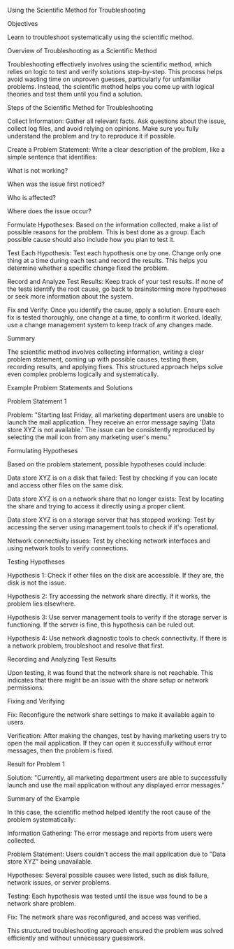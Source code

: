 Using the Scientific Method for Troubleshooting

Objectives

Learn to troubleshoot systematically using the scientific method.

Overview of Troubleshooting as a Scientific Method

Troubleshooting effectively involves using the scientific method, which relies on logic to test and verify solutions step-by-step. This process helps avoid wasting time on unproven guesses, particularly for unfamiliar problems. Instead, the scientific method helps you come up with logical theories and test them until you find a solution.

Steps of the Scientific Method for Troubleshooting

Collect Information: Gather all relevant facts. Ask questions about the issue, collect log files, and avoid relying on opinions. Make sure you fully understand the problem and try to reproduce it if possible.

Create a Problem Statement: Write a clear description of the problem, like a simple sentence that identifies:

What is not working?

When was the issue first noticed?

Who is affected?

Where does the issue occur?

Formulate Hypotheses: Based on the information collected, make a list of possible reasons for the problem. This is best done as a group. Each possible cause should also include how you plan to test it.

Test Each Hypothesis: Test each hypothesis one by one. Change only one thing at a time during each test and record the results. This helps you determine whether a specific change fixed the problem.

Record and Analyze Test Results: Keep track of your test results. If none of the tests identify the root cause, go back to brainstorming more hypotheses or seek more information about the system.

Fix and Verify: Once you identify the cause, apply a solution. Ensure each fix is tested thoroughly, one change at a time, to confirm it worked. Ideally, use a change management system to keep track of any changes made.

Summary

The scientific method involves collecting information, writing a clear problem statement, coming up with possible causes, testing them, recording results, and applying fixes. This structured approach helps solve even complex problems logically and systematically.

Example Problem Statements and Solutions

Problem Statement 1

Problem: "Starting last Friday, all marketing department users are unable to launch the mail application. They receive an error message saying 'Data store XYZ is not available.' The issue can be consistently reproduced by selecting the mail icon from any marketing user's menu."

Formulating Hypotheses

Based on the problem statement, possible hypotheses could include:

Data store XYZ is on a disk that failed: Test by checking if you can locate and access other files on the same disk.

Data store XYZ is on a network share that no longer exists: Test by locating the share and trying to access it directly using a proper client.

Data store XYZ is on a storage server that has stopped working: Test by accessing the server using management tools to check if it's operational.

Network connectivity issues: Test by checking network interfaces and using network tools to verify connections.

Testing Hypotheses

Hypothesis 1: Check if other files on the disk are accessible. If they are, the disk is not the issue.

Hypothesis 2: Try accessing the network share directly. If it works, the problem lies elsewhere.

Hypothesis 3: Use server management tools to verify if the storage server is functioning. If the server is fine, this hypothesis can be ruled out.

Hypothesis 4: Use network diagnostic tools to check connectivity. If there is a network problem, troubleshoot and resolve that first.

Recording and Analyzing Test Results

Upon testing, it was found that the network share is not reachable. This indicates that there might be an issue with the share setup or network permissions.

Fixing and Verifying

Fix: Reconfigure the network share settings to make it available again to users.

Verification: After making the changes, test by having marketing users try to open the mail application. If they can open it successfully without error messages, then the problem is fixed.

Result for Problem 1

Solution: "Currently, all marketing department users are able to successfully launch and use the mail application without any displayed error messages."

Summary of the Example

In this case, the scientific method helped identify the root cause of the problem systematically:

Information Gathering: The error message and reports from users were collected.

Problem Statement: Users couldn't access the mail application due to "Data store XYZ" being unavailable.

Hypotheses: Several possible causes were listed, such as disk failure, network issues, or server problems.

Testing: Each hypothesis was tested until the issue was found to be a network share problem.

Fix: The network share was reconfigured, and access was verified.

This structured troubleshooting approach ensured the problem was solved efficiently and without unnecessary guesswork.
